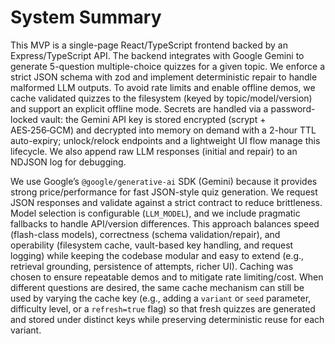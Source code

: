 # System Summary

This MVP is a single-page React/TypeScript frontend backed by an Express/TypeScript API. The backend integrates with Google Gemini to generate 5-question multiple-choice quizzes for a given topic. We enforce a strict JSON schema with zod and implement deterministic repair to handle malformed LLM outputs. To avoid rate limits and enable offline demos, we cache validated quizzes to the filesystem (keyed by topic/model/version) and support an explicit offline mode. Secrets are handled via a password-locked vault: the Gemini API key is stored encrypted (scrypt + AES‑256‑GCM) and decrypted into memory on demand with a 2-hour TTL auto-expiry; unlock/relock endpoints and a lightweight UI flow manage this lifecycle. We also append raw LLM responses (initial and repair) to an NDJSON log for debugging.

We use Google’s `@google/generative-ai` SDK (Gemini) because it provides strong price/performance for fast JSON-style quiz generation. We request JSON responses and validate against a strict contract to reduce brittleness. Model selection is configurable (`LLM_MODEL`), and we include pragmatic fallbacks to handle API/version differences. This approach balances speed (flash-class models), correctness (schema validation/repair), and operability (filesystem cache, vault-based key handling, and request logging) while keeping the codebase modular and easy to extend (e.g., retrieval grounding, persistence of attempts, richer UI). Caching was chosen to ensure repeatable demos and to mitigate rate limiting/cost. When different questions are desired, the same cache mechanism can still be used by varying the cache key (e.g., adding a `variant` or `seed` parameter, difficulty level, or a `refresh=true` flag) so that fresh quizzes are generated and stored under distinct keys while preserving deterministic reuse for each variant.
